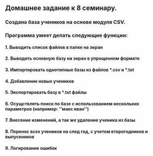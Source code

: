 ## Домашнее задание к 8 семинару.

### Создана база учеников на основе модуля CSV.
### Программа умеет делать следующие функции:
#### 1. Выводить список файлов в папке на экран
#### 2. Выводить основную базу на экран в упрощенном формате
#### 3. Импортировать однотипные базы из файлов *.csv и *.txt
#### 4. Добавление новых учеников
#### 5. Экспортировать базу в *.txt файлы
#### 6. Осущствлять поиск по базе с использованием нескольких параметров (например: ''макс иван'')
#### 7. Внесение изменений, а так же удаление ученика из базы
#### 8. Перенос всех учеников на след год, с учетом второгодников и выпускников
#### 9. Логирование ошибок
